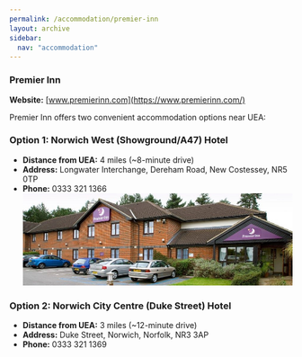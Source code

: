 ```yaml
---
permalink: /accommodation/premier-inn
layout: archive
sidebar:
  nav: "accommodation"
---
```


### Premier Inn

**Website:** [www.premierinn.com](https://www.premierinn.com/)

Premier Inn offers two convenient accommodation options near UEA:

### Option 1: Norwich West (Showground/A47) Hotel  
- **Distance from UEA:** 4 miles (~8-minute drive)  
- **Address:** Longwater Interchange, Dereham Road, New Costessey, NR5 0TP  
- **Phone:** 0333 321 1366  
![Premier Inn](../assets/images/premierinn/premierinn.jpg "Premier Inn")

### Option 2: Norwich City Centre (Duke Street) Hotel  
- **Distance from UEA:** 3 miles (~12-minute drive)  
- **Address:** Duke Street, Norwich, Norfolk, NR3 3AP  
- **Phone:** 0333 321 1369